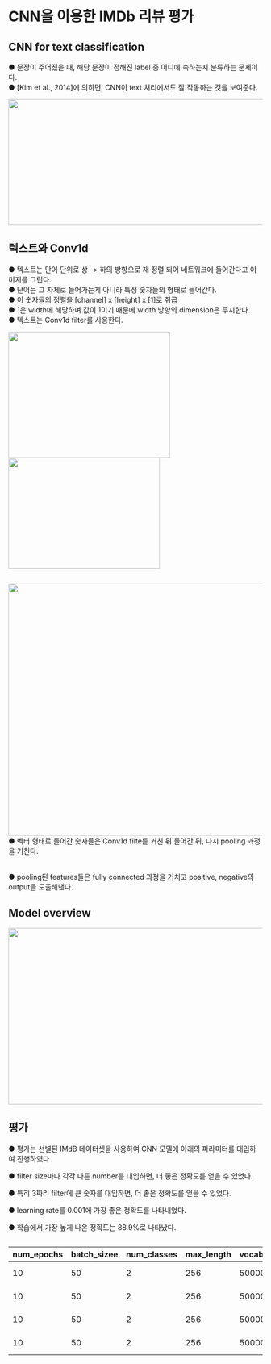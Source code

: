 # CNN을 이용한 IMDb 리뷰 평가
## CNN for text classification
● 문장이 주어졌을 때, 해당 문장이 정해진 label 중 어디에 속하는지 분류하는 문제이다.  
● [Kim et al., 2014]에 의하면, CNN이 text 처리에서도 잘 작동하는 것을 보여준다.  

 
<img src="https://user-images.githubusercontent.com/98728682/153190257-3db05742-52ba-4b8e-a629-d1dacdb4a220.jpeg" width="650" height="250">

## 텍스트와 Conv1d
● 텍스트는 단어 단위로 상 -> 하의 방향으로 재 정렬 되어 네트워크에 들어간다고 이미지를 그린다.  
● 단어는 그 자체로 들어가는게 아니라 특정 숫자들의 형태로 들어간다.  
● 이 숫자들의 정렬을 [channel] x [height] x [1]로 취급  
● 1은 width에 해당하며 값이 1이기 때문에 width 방향의 dimension은 무시한다.  
● 텍스트는 Conv1d filter를 사용한다.

<img src="https://user-images.githubusercontent.com/98728682/152477169-f3fd931d-56d3-4c20-9cc0-3bce43e0e688.png" width="320" height="250"><img src="https://user-images.githubusercontent.com/98728682/152477142-625fd2f2-20c8-4dae-8ff6-852915f0aed1.png" width="300" height="220">  
## 
<img src="https://user-images.githubusercontent.com/98728682/152665929-12dbd78f-41ce-40ea-84f0-4581dac0116d.png" width="780" height="500">
● 벡터 형태로 들어간 숫자들은 Conv1d filte를 거친 뒤 들어간 뒤, 다시 pooling 과정을 거친다.  

\
● pooling된 features들은 fully connected 과정을 거치고 positive, negative의 output을 도출해낸다.  

## Model overview

<img src="https://user-images.githubusercontent.com/98728682/152665707-86c54d4b-49b3-4877-a4c7-be1f5501e366.png" width="620" height="350">  

## 평가

● 평가는 선별된 IMdB 데이터셋을 사용하여 CNN 모델에 아래의 파라미터를 대입하여 진행하였다.  

● filter size마다 각각 다른 number를 대입하면, 더 좋은 정확도를 얻을 수 있었다.    

● 특히 3짜리 filter에 큰 숫자를 대입하면, 더 좋은 정확도를 얻을 수 있었다. 

● learning rate를 0.001에  가장 좋은 정확도를 나타내었다.  

● 학습에서 가장 높게 나온 정확도는 88.9%로 나타났다.  

## 
|num_epochs|batch_sizee|num_classes|max_length|vocab_size|embedding_dim|filter_sizes|filter_counts|dropout_rate|learning_rate|evaluate_per_steps|accuracy| 
|---|---|---|---|---|---|---|---|---|---|---|---|  
|10|50|2|256|50000|300|(3,4,5)|(100, 100, 100)|0.0|0.001|100|87.5%|  
|10|50|2|256|50000|300|(3,5,7)|(500, 300, 50)|0.0|0.0005|100|87.8%|
|10|50|2|256|50000|300|(3,5,7)|(600, 300, 50)|0.0|0.001|100|87.7%|
|10|50|2|256|50000|300|(3,5,7)|(500, 300, 50)|0.0|0.001|100|88.9%| 
